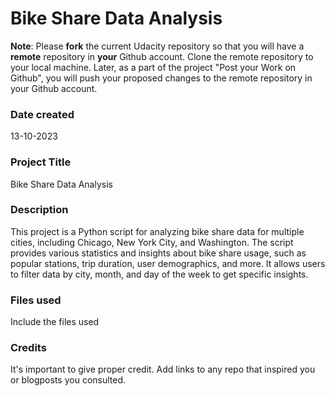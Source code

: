 
# Bike Share Data Analysis

**Note**: Please **fork** the current Udacity repository so that you will have a **remote** repository in **your** Github account. Clone the remote repository to your local machine. Later, as a part of the project "Post your Work on Github", you will push your proposed changes to the remote repository in your Github account.

### Date created
13-10-2023

### Project Title
Bike Share Data Analysis

### Description
This project is a Python script for analyzing bike share data for multiple cities, including Chicago, New York City, and Washington. The script provides various statistics and insights about bike share usage, such as popular stations, trip duration, user demographics, and more. It allows users to filter data by city, month, and day of the week to get specific insights.

### Files used
Include the files used

### Credits
It's important to give proper credit. Add links to any repo that inspired you or blogposts you consulted.

